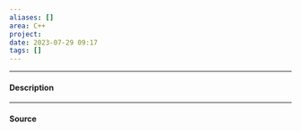 ```yaml
---
aliases: []
area: C++
project: 
date: 2023-07-29 09:17
tags: []
---
```

---
#### Description


---
#### Source

